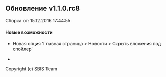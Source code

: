 ## Обновление v1.1.0.rc8

Сборка от: 15.12.2016 17:44:55

#### Новые возможности

* Новая опция 'Главная страница > Новости > Скрыть вложения под спойлер'

-

Copyright (c) SBIS Team